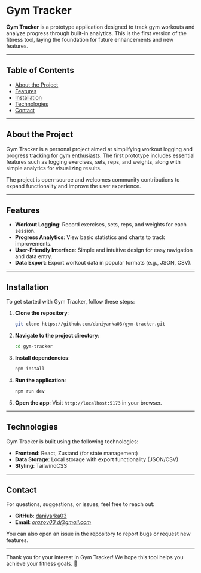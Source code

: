# Gym Tracker

**Gym Tracker** is a prototype application designed to track gym workouts and analyze progress through built-in analytics. This is the first version of the fitness tool, laying the foundation for future enhancements and new features.

---

## Table of Contents

* [About the Project](#about-the-project)
* [Features](#features)
* [Installation](#installation)
* [Technologies](#technologies)
* [Contact](#contact)

---

## About the Project

Gym Tracker is a personal project aimed at simplifying workout logging and progress tracking for gym enthusiasts. The first prototype includes essential features such as logging exercises, sets, reps, and weights, along with simple analytics for visualizing results.

The project is open-source and welcomes community contributions to expand functionality and improve the user experience.

---

## Features

* **Workout Logging**: Record exercises, sets, reps, and weights for each session.
* **Progress Analytics**: View basic statistics and charts to track improvements.
* **User-Friendly Interface**: Simple and intuitive design for easy navigation and data entry.
* **Data Export**: Export workout data in popular formats (e.g., JSON, CSV).

---

## Installation

To get started with Gym Tracker, follow these steps:

1. **Clone the repository**:

   ```bash
   git clone https://github.com/daniyarka03/gym-tracker.git
   ```

2. **Navigate to the project directory**:

   ```bash
   cd gym-tracker
   ```

3. **Install dependencies**:

   ```bash
   npm install
   ```

4. **Run the application**:

   ```bash
   npm run dev
   ```

5. **Open the app**:
   Visit `http://localhost:5173` in your browser.

---

## Technologies

Gym Tracker is built using the following technologies:

* **Frontend**: React, Zustand (for state management)
* **Data Storage**: Local storage with export functionality (JSON/CSV)
* **Styling**: TailwindCSS

---

## Contact

For questions, suggestions, or issues, feel free to reach out:

* **GitHub**: [daniyarka03](https://github.com/daniyarka03)
* **Email**: *[orazov03.d@gmail.com](mailto:orazov03.d@gmail.com)*

You can also open an issue in the repository to report bugs or request new features.

---

Thank you for your interest in Gym Tracker! We hope this tool helps you achieve your fitness goals. 💪
